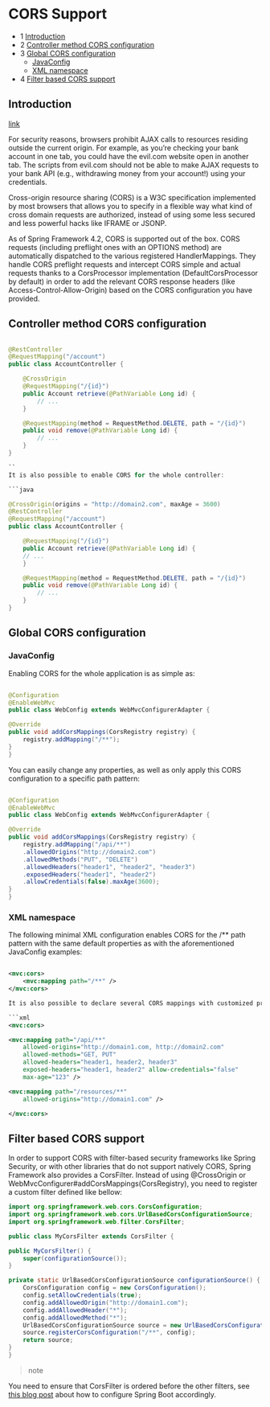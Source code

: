 # CORS Support

- 1 [Introduction](#introduction)
- 2 [Controller method CORS configuration](#controller-method-cors-configuration)
- 3 [Global CORS configuration](#global-cors-configuration)
    - [JavaConfig](#javaconfig)
    - [XML namespace](#xml-namespace)
- 4 [Filter based CORS support](#filter-based-cors-support)

## Introduction

[link](https://docs.spring.io/spring/docs/4.3.x/spring-framework-reference/htmlsingle/#cors)

For security reasons, browsers prohibit AJAX calls to resources residing outside the current origin. For example, as you’re checking your bank account in one tab, you could have the evil.com website open in another tab. The scripts from evil.com should not be able to make AJAX requests to your bank API (e.g., withdrawing money from your account!) using your credentials.

Cross-origin resource sharing (CORS) is a W3C specification implemented by most browsers that allows you to specify in a flexible way what kind of cross domain requests are authorized, instead of using some less secured and less powerful hacks like IFRAME or JSONP.

As of Spring Framework 4.2, CORS is supported out of the box. CORS requests (including preflight ones with an OPTIONS method) are automatically dispatched to the various registered HandlerMappings. They handle CORS preflight requests and intercept CORS simple and actual requests thanks to a CorsProcessor implementation (DefaultCorsProcessor by default) in order to add the relevant CORS response headers (like Access-Control-Allow-Origin) based on the CORS configuration you have provided.

## Controller method CORS configuration

```java

@RestController
@RequestMapping("/account")
public class AccountController {

    @CrossOrigin
    @RequestMapping("/{id}")
    public Account retrieve(@PathVariable Long id) {
        // ...
    }

    @RequestMapping(method = RequestMethod.DELETE, path = "/{id}")
    public void remove(@PathVariable Long id) {
        // ...
    }
}

``
It is also possible to enable CORS for the whole controller:

```java

@CrossOrigin(origins = "http://domain2.com", maxAge = 3600)
@RestController
@RequestMapping("/account")
public class AccountController {

    @RequestMapping("/{id}")
    public Account retrieve(@PathVariable Long id) {
    // ...
    }

    @RequestMapping(method = RequestMethod.DELETE, path = "/{id}")
    public void remove(@PathVariable Long id) {
        // ...
    }
}

```

## Global CORS configuration


### JavaConfig

Enabling CORS for the whole application is as simple as:

```java

@Configuration
@EnableWebMvc
public class WebConfig extends WebMvcConfigurerAdapter {

@Override
public void addCorsMappings(CorsRegistry registry) {
    registry.addMapping("/**");
}
}

```

You can easily change any properties, as well as only apply this CORS configuration to a specific path pattern:

```java

@Configuration
@EnableWebMvc
public class WebConfig extends WebMvcConfigurerAdapter {

@Override
public void addCorsMappings(CorsRegistry registry) {
    registry.addMapping("/api/**")
    .allowedOrigins("http://domain2.com")
    .allowedMethods("PUT", "DELETE")
    .allowedHeaders("header1", "header2", "header3")
    .exposedHeaders("header1", "header2")
    .allowCredentials(false).maxAge(3600);
}
}

```

### XML namespace

The following minimal XML configuration enables CORS for the /** path pattern with the same default properties as with the aforementioned JavaConfig examples:

```xml

<mvc:cors>
    <mvc:mapping path="/**" />
</mvc:cors>

It is also possible to declare several CORS mappings with customized properties:

```xml
<mvc:cors>

<mvc:mapping path="/api/**"
    allowed-origins="http://domain1.com, http://domain2.com"
    allowed-methods="GET, PUT"
    allowed-headers="header1, header2, header3"
    exposed-headers="header1, header2" allow-credentials="false"
    max-age="123" />

<mvc:mapping path="/resources/**"
    allowed-origins="http://domain1.com" />

</mvc:cors>
```

## Filter based CORS support

In order to support CORS with filter-based security frameworks like Spring Security, or with other libraries that do not support natively CORS, Spring Framework also provides a CorsFilter. Instead of using @CrossOrigin or WebMvcConfigurer#addCorsMappings(CorsRegistry), you need to register a custom filter defined like bellow:

```java
import org.springframework.web.cors.CorsConfiguration;
import org.springframework.web.cors.UrlBasedCorsConfigurationSource;
import org.springframework.web.filter.CorsFilter;

public class MyCorsFilter extends CorsFilter {

public MyCorsFilter() {
    super(configurationSource());
}

private static UrlBasedCorsConfigurationSource configurationSource() {
    CorsConfiguration config = new CorsConfiguration();
    config.setAllowCredentials(true);
    config.addAllowedOrigin("http://domain1.com");
    config.addAllowedHeader("*");
    config.addAllowedMethod("*");
    UrlBasedCorsConfigurationSource source = new UrlBasedCorsConfigurationSource();
    source.registerCorsConfiguration("/**", config);
    return source;
}
}
```

>note

You need to ensure that CorsFilter is ordered before the other filters, see [this blog post](https://spring.io/blog/2015/06/08/cors-support-in-spring-framework#filter-based-cors-support) about how to configure Spring Boot accordingly.